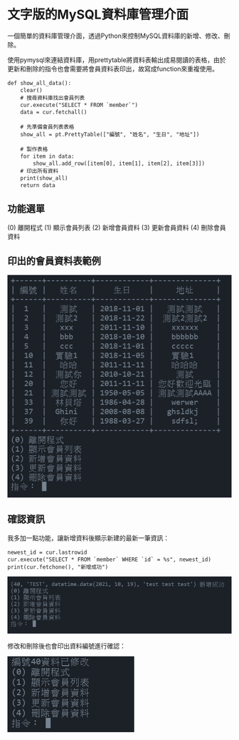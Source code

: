 # 文字版的MySQL資料庫管理介面

一個簡單的資料庫管理介面，透過Python來控制MySQL資料庫的新增、修改、刪除。

使用pymysql來連結資料庫，用prettytable將資料表輸出成易閱讀的表格，由於更新和刪除的指令也會需要將會員資料表印出，故寫成function來重複使用。
```
def show_all_data():
    clear()
    # 搜尋資料庫找出會員列表
    cur.execute("SELECT * FROM `member`")
    data = cur.fetchall()

    # 先準備會員列表表格
    show_all = pt.PrettyTable(["編號", "姓名", "生日", "地址"])

    # 製作表格
    for item in data:
        show_all.add_row([item[0], item[1], item[2], item[3]])
    # 印出所有資料
    print(show_all)
    return data
```


## 功能選單

(0) 離開程式
(1) 顯示會員列表
(2) 新增會員資料
(3) 更新會員資料
(4) 刪除會員資料

## 印出的會員資料表範例

![screenshot image](/screenshot.PNG)


## 確認資訊

我多加一點功能，讓新增資料後顯示新建的最新一筆資訊：
```
newest_id = cur.lastrowid
cur.execute("SELECT * FROM `member` WHERE `id` = %s", newest_id)
print(cur.fetchone(), "新增成功")
```

![image](/new_inserted.PNG)


修改和刪除後也會印出資料編號進行確認：

![modified](/modified.PNG)

